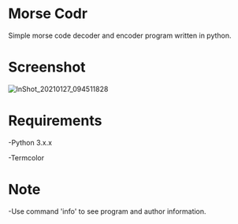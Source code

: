 # Morse Codr
Simple morse code decoder and encoder program written in python. 

# Screenshot
![InShot_20210127_094511828](https://user-images.githubusercontent.com/74001397/106396186-079dc800-640f-11eb-86a4-c55bd3030120.jpg)

# Requirements
-Python 3.x.x

-Termcolor

# Note
-Use command 'info' to see program and author information. 



